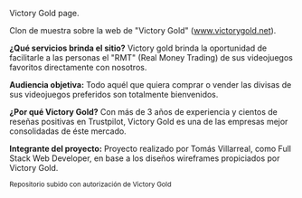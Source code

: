 Victory Gold page.

Clon de muestra sobre la web de "Victory Gold" (www.victorygold.net).

<strong>¿Qué servicios brinda el sitio?</strong>
Victory gold brinda la oportunidad de facilitarle a las personas el "RMT" (Real Money Trading) de sus videojuegos favoritos directamente con nosotros.

<strong>Audiencia objetiva:</strong>
Todo aquél que quiera comprar o vender las divisas de sus videojuegos preferidos son totalmente bienvenidos.

<strong>¿Por qué Victory Gold?</strong>
Con más de 3 años de experiencia y cientos de reseñas positivas en Trustpilot, Victory Gold es una de las empresas mejor consolidadas de éste mercado.

<strong>Integrante del proyecto:</strong>
Proyecto realizado por Tomás Villarreal, como Full Stack Web Developer, en base a los diseños wireframes propiciados por Victory Gold.

<small>Repositorio subido con autorización de Victory Gold</small>
